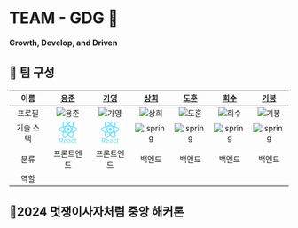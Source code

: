 # TEAM - GDG  👋
<b>Growth, Develop, and Driven</b>
## 📌 팀 구성
|이름 | [용준](https://github.com/55yong) | [가영](https://github.com/kaouo) |[상희](https://github.com/tkdgml822) |[도훈](https://github.com/dohun1109)|[희수](https://github.com/kingxeesu) |[기봉](https://github.com/rohgibong)|
| :-: | :-: | :-: | :-:| :-: | :-:| :-: |
|프로필 | ![용준](https://avatars.githubusercontent.com/u/132319467?v=4)| ![가영](https://avatars.githubusercontent.com/u/144293040?v=4) | ![상희](https://avatars.githubusercontent.com/u/77792853?v=4)| ![도훈](https://avatars.githubusercontent.com/u/108252423?v=4) | ![희수](https://avatars.githubusercontent.com/u/112453560?v=4)| ![기봉](https://avatars.githubusercontent.com/u/119557561?v=4) |
|기술 스택 |<img src="https://raw.githubusercontent.com/devicons/devicon/master/icons/react/react-original-wordmark.svg" alt="react" width="40" height="40"/> |<img src="https://raw.githubusercontent.com/devicons/devicon/master/icons/react/react-original-wordmark.svg" alt="react" width="40" height="40"/> | <img src="https://www.vectorlogo.zone/logos/springio/springio-icon.svg" alt="spring" width="40" height="40"/>|<img src="https://www.vectorlogo.zone/logos/springio/springio-icon.svg" alt="spring" width="40" height="40"/> | <img src="https://www.vectorlogo.zone/logos/springio/springio-icon.svg" alt="spring" width="40" height="40"/>| <img src="https://www.vectorlogo.zone/logos/springio/springio-icon.svg" alt="spring" width="40" height="40"/>|
|분류 | 프론트엔드 | 프론트엔드 | 백엔드 | 백엔드 | 백엔드 | 백엔드 |
|역할 | | | | | | |

## 📌2024 멋쟁이사자처럼 중앙 해커톤


